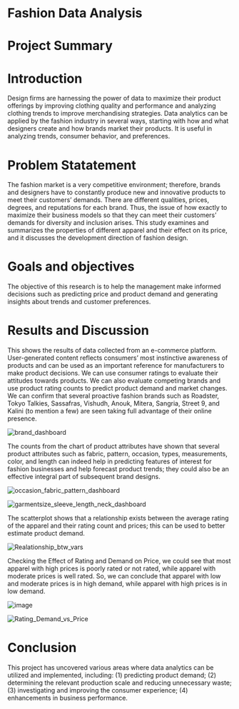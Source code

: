 # Fashion Data Analysis

# Project Summary

# Introduction
Design firms are harnessing the power of data to maximize their product offerings by improving clothing quality and performance and analyzing clothing trends to improve merchandising strategies.
Data analytics can be applied by the fashion industry in several ways, starting with how and what designers create and how brands market their products. It is useful in analyzing trends, consumer behavior, and preferences.

# Problem Statatement
The fashion market is a very competitive environment; therefore, brands and designers have to constantly produce new and innovative products to meet their customers’ demands. There are different qualities, prices, degrees, and reputations for each brand. Thus, the issue of how exactly to maximize their business models so that they can meet their customers’ demands for diversity and inclusion arises.
This study examines and summarizes the properties of different apparel and their effect on its price, and it discusses the development direction of fashion design.

# Goals and objectives
The objective of this research is to help the management make informed decisions such as predicting price and product demand and generating insights about trends and customer preferences.

# Results and Discussion
This shows the results of data collected from an e-commerce platform. User-generated content reflects consumers’ most instinctive awareness of products and can be used as an important reference for manufacturers to make product decisions.
We can use consumer ratings to evaluate their attitudes towards products. We can also evaluate competing brands and use product rating counts to predict product demand and market changes.
We can confirm that several proactive fashion brands such as Roadster, Tokyo Talkies, Sassafras, Vishudh, Anouk, Mitera, Sangria, Street 9, and Kalini (to mention a few) are seen taking full advantage of their online presence.

![brand_dashboard](https://github.com/amiegirl/Data_Analyst_Portfolio_Projects/assets/81017006/aedc0c75-f4f6-4fef-93a4-a239503f9a0e)


The counts from the chart of product attributes have shown that several product attributes such as fabric, pattern, occasion, types, measurements, color, and length can indeed help in predicting features of interest for fashion businesses and help forecast product trends; they could also be an effective integral part of subsequent brand designs.

![occasion_fabric_pattern_dashboard](https://github.com/amiegirl/Data_Analyst_Portfolio_Projects/assets/81017006/717a97b5-488c-489b-aaa4-f852938e40ba)

![garmentsize_sleeve_length_neck_dashboard](https://github.com/amiegirl/Data_Analyst_Portfolio_Projects/assets/81017006/c452a197-8cd2-4c07-8afd-3c16bef2ca33)


The scatterplot shows that a relationship exists between the average rating of the apparel and their rating count and prices; this can be used to better estimate product demand.

![Realationship_btw_vars](https://github.com/amiegirl/Data_Analyst_Portfolio_Projects/assets/81017006/0e26a003-8784-4822-8b25-c500849d2c08)

Checking the Effect of Rating and Demand on Price, we could see that most apparel with high prices is poorly rated or not rated, while apparel with moderate prices is well rated. So, we can conclude that apparel with low and moderate prices is in high demand, while apparel with high prices is in low demand.

![image](https://github.com/amiegirl/Data_Analyst_Portfolio_Projects/assets/81017006/24bc3202-7f90-4869-bb4b-064988af684a)

![Rating_Demand_vs_Price](https://github.com/amiegirl/Data_Analyst_Portfolio_Projects/assets/81017006/751ce50c-fb00-476f-85e1-3b3273c11cb5)

# Conclusion
This project has uncovered various areas where data analytics can be utilized and implemented, including: (1) predicting product demand; (2) determining the relevant production scale and reducing unnecessary waste; (3) investigating and improving the consumer experience; (4) enhancements in business performance.

